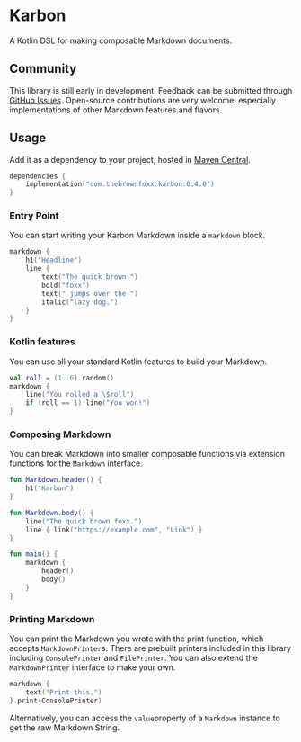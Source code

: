 # Karbon
A Kotlin DSL for making composable Markdown documents.  
  
## Community
This library is still early in development. Feedback can be submitted through [GitHub Issues](https://github.com/thebrownfoxx/karbon/issues). Open-source contributions are very welcome, especially implementations of other Markdown features and flavors.  
  
## Usage
Add it as a dependency to your project, hosted in [Maven Central](https://central.sonatype.com/artifact/com.thebrownfoxx/karbon).  
```kotlin
dependencies {
    implementation("com.thebrownfoxx:karbon:0.4.0")
}
```
  
### Entry Point
You can start writing your Karbon Markdown inside a `markdown` block.  
```kotlin
markdown {
    h1("Headline")
    line {
        text("The quick brown ")
        bold("foxx")
        text(" jumps over the ")
        italic("lazy dog.")
    }
}
```
### Kotlin features
You can use all your standard Kotlin features to build your Markdown.  
```kotlin
val roll = (1..6).random()
markdown {
    line("You rolled a \$roll")
    if (roll == 1) line("You won!")
}
```
  
### Composing Markdown
You can break Markdown into smaller composable functions via extension functions for the `Markdown` interface.  
```kotlin
fun Markdown.header() {
    h1("Karbon")
}

fun Markdown.body() {
    line("The quick brown foxx.")
    line { link("https://example.com", "Link") }
}

fun main() {
    markdown {
        header()
        body()
    }
}
```
  
### Printing Markdown
You can print the Markdown you wrote with the print function, which accepts `MarkdownPrinter`s. There are prebuilt printers included in this library including `ConsolePrinter` and `FilePrinter`. You can also extend the `MarkdownPrinter` interface to make your own.  
```kotlin
markdown {
    text("Print this.")
}.print(ConsolePrinter)
```
Alternatively, you can access the `value`property of a `Markdown` instance to get the raw Markdown String.  
